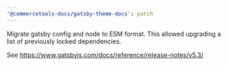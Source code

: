 ```yaml
---
'@commercetools-docs/gatsby-theme-docs': patch
---
```


Migrate gatsby config and node to ESM format. This allowed upgrading a list of previously locked dependencies.

See https://www.gatsbyjs.com/docs/reference/release-notes/v5.3/
